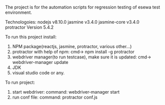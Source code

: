 The project is for the automation scripts for regression testing of esewa test environment.

Technologoies:
nodejs v8.10.0
jasmine v3.4.0
jasmine-core v3.4.0
protractor Version 5.4.2

To run this project install:
1) NPM package(reactjs, jasmine, protractor, various other...)
2) protractor with help of npm: cmd-> npm install -g protractor
3) webdriver manager(to run testcase), make sure it is updated: cmd-> webdriver-manager update
4) JDK 
5) visual studio code or any.

To run project:
1) start webdriver:
    command: webdriver-manager start
2) run conf file:
    command: protractor conf.js